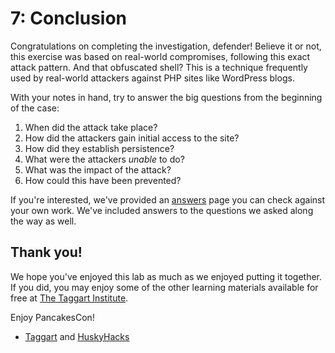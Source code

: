 # 7: Conclusion

Congratulations on completing the investigation, defender! Believe it or not, this exercise was based on real-world compromises, following this exact attack pattern. And that obfuscated shell? This is a technique frequently used by real-world attackers against PHP sites like WordPress blogs.

With your notes in hand, try to answer the big questions from the beginning of the case:

1. When did the attack take place?
2. How did the attackers gain initial access to the site?
3. How did they establish persistence?
4. What were the attackers _unable_ to do?
5. What was the impact of the attack?
6. How could this have been prevented?

If you're interested, we've provided an [answers](8-answers.md) page you can check against your own work. We've included answers to the questions we asked along the way as well.

## Thank you!

We hope you've enjoyed this lab as much as we enjoyed putting it together. If you did, you may enjoy some of the other learning materials available for free at [The Taggart Institute](https://taggartinstitute.org).

Enjoy PancakesCon!

- [Taggart](https://fosstodon.org/@mttaggart) and [HuskyHacks](https://infosec.exchange/@HuskyHacks)